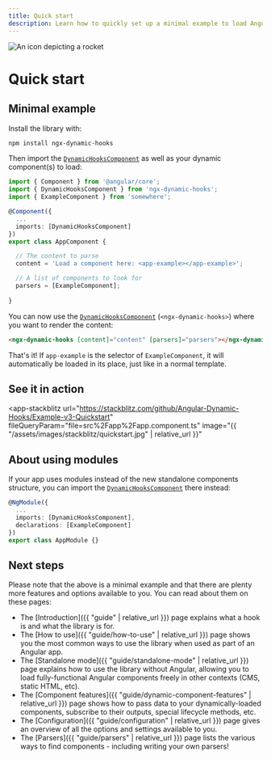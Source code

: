 ```yaml
---
title: Quick start
description: Learn how to quickly set up a minimal example to load Angular components into dynamic content with the Angular Dynamic Hooks library.
---
```


<div class="page-title">
  <img class="page-title-icon" src="{{ "/assets/images/icons/rocket.svg"| relative_url }}" alt="An icon depicting a rocket">
  <h1 class="page-title-text">Quick start</h1>
</div>

## Minimal example

Install the library with:

```sh
npm install ngx-dynamic-hooks
```

Then import the <a href="https://github.com/Angular-Dynamic-Hooks/ngx-dynamic-hooks/blob/1a94c3517235a2b2d571379d1cfce88958cb3f66/projects/ngx-dynamic-hooks/src/lib/components/dynamicHooksComponent.ts" target="_blank">`DynamicHooksComponent`</a> as well as your dynamic component(s) to load:

```ts
import { Component } from '@angular/core';
import { DynamicHooksComponent } from 'ngx-dynamic-hooks';
import { ExampleComponent } from 'somewhere';

@Component({
  ...
  imports: [DynamicHooksComponent]
})
export class AppComponent {

  // The content to parse
  content = 'Load a component here: <app-example></app-example>';

  // A list of components to look for
  parsers = [ExampleComponent];
  
}
```
You can now use the <a href="https://github.com/Angular-Dynamic-Hooks/ngx-dynamic-hooks/blob/1a94c3517235a2b2d571379d1cfce88958cb3f66/projects/ngx-dynamic-hooks/src/lib/components/dynamicHooksComponent.ts" target="_blank">`DynamicHooksComponent`</a> (`<ngx-dynamic-hooks>`) where you want to render the content:

```html
<ngx-dynamic-hooks [content]="content" [parsers]="parsers"></ngx-dynamic-hooks>
```

That's it! If `app-example` is the selector of `ExampleComponent`, it will automatically be loaded in its place, just like in a normal template.

## See it in action

<app-stackblitz
  url="https://stackblitz.com/github/Angular-Dynamic-Hooks/Example-v3-Quickstart" 
  fileQueryParam="file=src%2Fapp%2Fapp.component.ts"
  image="{{ "/assets/images/stackblitz/quickstart.jpg" | relative_url }}"
></app-stackblitz>

## About using modules

If your app uses modules instead of the new standalone components structure, you can import the <a href="https://github.com/Angular-Dynamic-Hooks/ngx-dynamic-hooks/blob/1a94c3517235a2b2d571379d1cfce88958cb3f66/projects/ngx-dynamic-hooks/src/lib/components/dynamicHooksComponent.ts" target="_blank">`DynamicHooksComponent`</a> there instead:

```ts
@NgModule({
  ...
  imports: [DynamicHooksComponent],
  declarations: [ExampleComponent]
})
export class AppModule {}
```

## Next steps

Please note that the above is a minimal example and that there are plenty more features and options available to you. You can read about them on these pages:

- The [Introduction]({{ "guide" | relative_url }}) page explains what a hook is and what the library is for.
- The [How to use]({{ "guide/how-to-use" | relative_url }}) page shows you the most common ways to use the library when used as part of an Angular app.
- The [Standalone mode]({{ "guide/standalone-mode" | relative_url }}) page explains how to use the library without Angular, allowing you to load fully-functional Angular components freely in other contexts (CMS, static HTML, etc).
- The [Component features]({{ "guide/dynamic-component-features" | relative_url }}) page shows how to pass data to your dynamically-loaded components, subscribe to their outputs, special lifecycle methods, etc.
- The [Configuration]({{ "guide/configuration" | relative_url }}) page gives an overview of all the options and settings available to you.
- The [Parsers]({{ "guide/parsers" | relative_url }}) page lists the various ways to find components - including writing your own parsers!